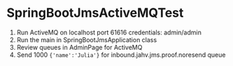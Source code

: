 # SpringBootJmsActiveMQTest

1. Run ActiveMQ on localhost port 61616 credentials: admin/admin
2. Run the main in SpringBootJmsApplication class
3. Review queues in AdminPage for ActiveMQ
4. Send 1000 ```{'name':'Julia'}``` for inbound.jahv.jms.proof.noresend queue

